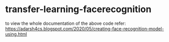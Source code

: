 # transfer-learning-facerecognition

to view the whole documentation of the above code refer: https://adarsh4cs.blogspot.com/2020/05/creating-face-recognition-model-using.html
